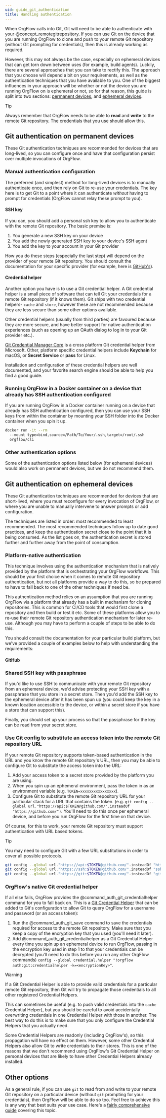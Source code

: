 ```yaml
---
uid: guide_git_authentication
title: Handling authentication
---
```


When OrgFlow calls into Git, Git will need to be able to authenticate with your @concept_remotegitrepository. If you can use Git on the device that you are running OrgFlow to clone and push to your remote Git repository (without Git prompting for credentials), then this is already working as required.

However, this may not always be the case, especially on ephemeral devices that can get torn down between uses (for example, build agents). Luckily, there are several approaches that you can take to rectify this. The approach that you choose will depend a bit on your requirements, as well as the authentication techniques that you have available to you. One of the biggest influences in your approach will be whether or not the device you are running OrgFlow on is ephemeral or not, so for that reason, this guide is split into two sections: [permanent devices](#git-authentication-on-permanent-devices), and [ephemeral devices](#git-authentication-on-ephemeral-devices).

>[!TIP]
> Always remember that OrgFlow needs to be able to **read** and **write** to the remote Git repository. The credentials that you use should allow this.

## Git authentication on permanent devices

These Git authentication techniques are recommended for devices that are long-lived, so you can configure once and have that configuration persist over multiple invocations of OrgFlow.

### Manual authentication configuration

The preferred (and simplest) method for long-lived devices is to manually authenticate once, and then rely on Git to re-use your credentials. The key here is to get Git to a point where it can authenticate *without* having to prompt for credentials (OrgFlow cannot relay these prompt to you).

#### SSH key

If you can, you should add a personal ssh key to allow you to authenticate with the remote Git repository. The basic premise is:

1. You generate a new SSH key on your device
1. You add the newly generated SSH key to your device's SSH agent
1. You add the key to your account in your Git provider

How you do these steps (especially the last step) will depend on the provider of your remote Git repository. You should consult the documentation for your specific provider (for example, here is [GitHub's](https://docs.github.com/en/github/authenticating-to-github/connecting-to-github-with-ssh/generating-a-new-ssh-key-and-adding-it-to-the-ssh-agent)).

#### Credential helper

Another option you have is to use a Git credential helper. A Git credential helper is a small piece of software that can tell Git your credentials for a remote Git repository (if it knows them). Git ships with two credential helpers- `cache` and `store`, however these are not recommended because they are less secure than some other options available.

Other credential helpers (usually from third parties) are favoured because they are more secure, and have better support for native authentication experiences (such as opening up an OAuth dialog to log in to your Git provider etc.).

[Git Credential Manager Core](https://github.com/microsoft/Git-Credential-Manager-Core) is a cross platform Git credential helper from Microsoft. Other, platform specific credential helpers include **Keychain** for macOS, or **Secret Service** or **pass** for Linux.

Installation and configuration of these credential helpers are well documented, and your favorite search engine should be able to help you find a good guide.

### Running OrgFlow in a Docker container on a device that already has SSH authentication configured

If you are running OrgFlow in a Docker container running on a device that already has SSH authentication configured, then you can use your SSH keys from within the container by mounting your SSH folder into the Docker container when you spin it up.

```bash
docker run -it --rm
  --mount type=bind,source=/Path/To/Your/.ssh,target=/root/.ssh
  orgflow/cli
```

### Other authentication options

Some of the authentication options listed below (for ephemeral devices) would also work on permanent devices, but we do not recommend them.

## Git authentication on ephemeral devices

These Git authentication techniques are recommended for devices that are short-lived, where you must reconfigure for every invocation of OrgFlow, or where you are unable to manually intervene to answer prompts or add configuration.

The techniques are listed in order: most recommended to least recommended. The most recommended techniques follow up to date good practices, and keep the authentication secret close to the point that it is being consumed. As the list goes on, the authentication secret is stored further and further away from the point of consumption.

### Platform-native authentication

This technique involves using the authentication mechanism that is natively provided by the platform that is orchestrating your OrgFlow workflows. This should be your first choice when it comes to remote Git repository authentication, but not all platforms provide a way to do this, so be prepared to have to fall back to one of the other techniques if need be.

This authentication method relies on an assumption that you are running OrgFlow via a platform that already has a built in mechanism for cloning repositories. This is common for CI/CD tools that would first clone a repository and then build or test it etc. Some of these platforms allow you to re-use their remote Git repository authentication mechanism for later re-use. Although you may have to perform a couple of steps to be able to do this.

You should consult the documentation for your particular build platform, but we've provided a couple of examples below to help with understanding the requirements:

#### GitHub

### Shared SSH key with passphrase

If you'd like to use SSH to communicate with your remote Git repository from an ephemeral device, we'd advise protecting your SSH key with a passphrase that you store in a secret store. Then you'd add the SSH key to the ephemeral device after it has been spun up (you could keep the key in a known location accessible to the device, or within a secret store if you have a store that can support this).

Finally, you should set up your process so that the passphrase for the key can be read from your secret store.

### Use Git config to substitute an access token into the remote Git repository URL

If your remote Git repository supports token-based authentication in the URL and you know the remote Git repository's URL, then you may be able to configure Git to substitute the access token into the URL:

1. Add your access token to a secret store provided by the platform you are using.
1. When you spin up an ephemeral environment, pass the token in as an environment variable (e.g. `TOKEN=xxxxxxxxxxxxxxxx`).
1. Configure Git to substitute the remote Git repository URL for your particular stack for a URL that contains the token. (e.g. `git config --global url."https://api:$TOKEN@github.com/".insteadOf "https://github.com/")`. You'll need to do this once per ephemeral device, and before you run OrgFlow for the first time on that device.

Of course, for this to work, your remote Git repository must support authentication with URL based tokens.

>[!TIP]
> You may need to configure Git with a few URL substitutions in order to cover all possible protocols.
>
> ```bash
> git config --global url."https://api:$TOKEN@github.com/".insteadOf "https://github.com/"
> git config --global url."https://ssh:$TOKEN@github.com/".insteadOf "ssh://git@github.com/"
> git config --global url."https://git:$TOKEN@github.com/".insteadOf "git@github.com:"
> ```

### OrgFlow's native Git credential helper

If all else fails, OrgFlow provides the @command_auth_git_credentialhelper command for you to fall back on. This is a [Git Credential Helper](https://git-scm.com/docs/gitcredentials) that can be added to Git's configuration to allow Git to query OrgFlow for a username and password (or an access token):

1. Run the @command_auth_git_save command to save the credentials required for access to the remote Git repository. Make sure that you keep a copy of the encryption key that you used (you'll need it later).
1. Add @command_auth_git_credentialhelper as a Git Credential Helper every time you spin up an ephemeral device to run OrgFlow, passing in the encryption key used in step 1 to that your credentials can be decrypted (you'll need to do this before you run any other OrgFlow commands) `config --global credential.helper "!orgflow auth:git:credentialhelper -k=<encryptionKey>"`.

>[!WARNING]
> If a Git Credential Helper is able to provide valid credentials for a particular remote Git repository, then Git will try to propagate those credentials to all other registered Credential Helpers.
>
> This can sometimes be useful (e.g. to push valid credentials into the `cache` Credential Helper), but you should be careful to avoid accidentally overwriting credentials in one Credential Helper with those in another. The best way to do this is to make sure that you only configure the Credential Helpers that you actually need.
>
> Some Credential Helpers are readonly (including OrgFlow's), so this propagation will have no effect on them. However, some other Credential Helpers also allow Git to write credentials to their stores. This is one of the reasons that we don't recommend using OrgFlow's Git Credential Helper on personal devices that are likely to have other Credential Helpers already installed.

## Other options

As a general rule, if you can use `git` to read from and write to your remote Git repository on a particular device (without `git` prompting for your credentials), then OrgFlow will be able to do so too. Feel free to achieve this is any way that best suits your use case. Here's a [fairly comprehensive guide](https://coolaj86.com/articles/vanilla-devops-git-credentials-cheatsheet/) covering this topic.
